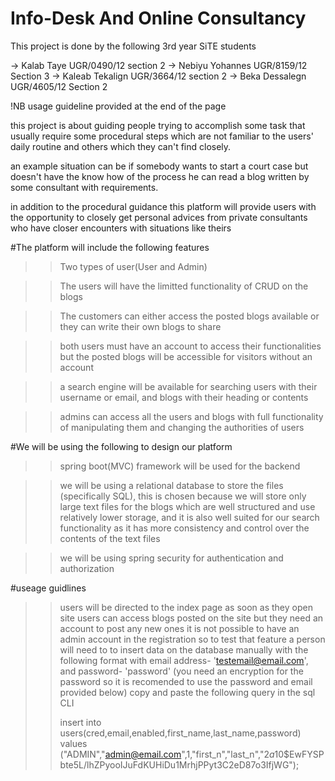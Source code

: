 # Info-Desk And Online Consultancy


This project is done by the following 3rd year SiTE students

-> Kalab Taye		UGR/0490/12	section 2
-> Nebiyu Yohannes	UGR/8159/12	Section 3
-> Kaleab Tekalign UGR/3664/12 section 2
-> Beka Dessalegn UGR/4605/12 Section 2

!NB usage guideline provided at the end of the page



this project is about guiding people trying to accomplish some task that usually require some procedural steps which are not familiar to the users' daily routine and others which they can't find closely.

an example situation can be if somebody wants to start a court case but doesn't have the know how of the process he can read a blog written by some consultant with requirements.

in addition to the procedural guidance this platform will provide users with the opportunity to closely get personal advices from private consultants who have closer encounters with situations like theirs


#The platform will include the following features

>>Two types of user(User and Admin)

>>The users will have the limitted functionality of CRUD on the blogs

>>The customers can either access the posted blogs available or they can write their own blogs to share

>>both users must have an account to access their functionalities but the posted blogs will be accessible for visitors without an account

>>a search engine will be available for searching users with their username or email, and blogs with their heading or contents

>>admins can access all the users and blogs with full functionality of manipulating them and changing the authorities of users

#We will be using the following to design our platform

>>spring boot(MVC) framework will be used for the backend

>>we will be using a relational database to store the files (specifically SQL), this is chosen because we will store only large text files for the blogs which are well structured and use relatively lower storage, and it is also well suited for our search functionality as it has more consistency and control over the contents of the text files

>>we will be using spring security for authentication and authorization

>>





#useage guidlines
>> users will be directed to the index page as soon as they open site
>> users can access blogs posted on the site but they need an account to post any new ones
>> it is not possible to have an admin account in the registration so to test that feature a person will need to to insert data on the database manually with the following format      with email address- 'testemail@email.com', and password- 'password' (you need an encryption for the password so it is recomended to use the password and email provided below) copy and paste the following query in the sql CLI
>> 
>>  insert into users(cred,email,enabled,first_name,last_name,password) values ("ADMIN","admin@email.com",1,"first_n","last_n","$2a$10$EwFYSPbte5L/lhZPyooIJuFdKUHiDu1MrhjPPyt3C2eD87o3IfjWG");
>> 



